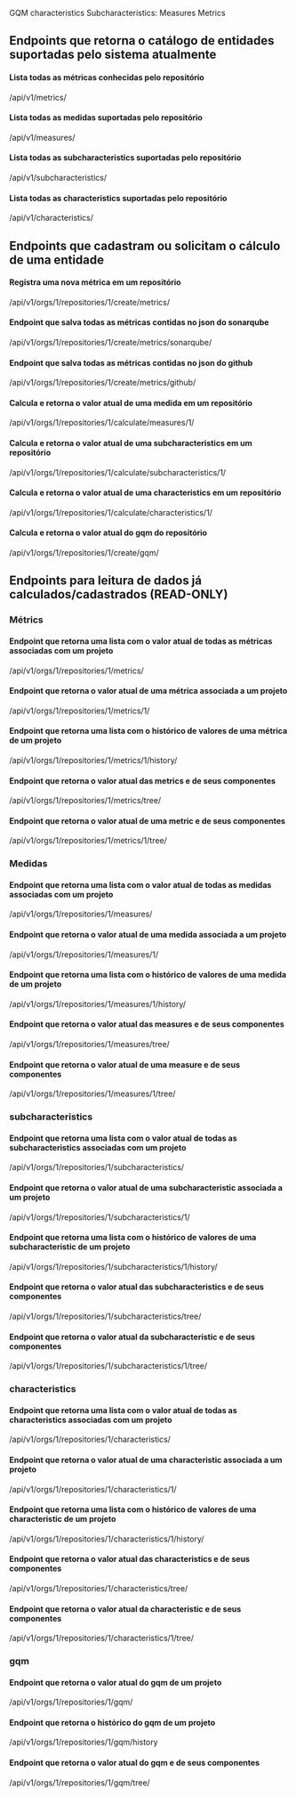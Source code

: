 GQM
characteristics
Subcharacteristics:
Measures
Metrics


## Endpoints que retorna o catálogo de entidades suportadas pelo sistema atualmente

#### Lista todas as métricas conhecidas pelo repositório
/api/v1/metrics/

#### Lista todas as medidas suportadas pelo repositório
/api/v1/measures/

#### Lista todas as subcharacteristics suportadas pelo repositório
/api/v1/subcharacteristics/

#### Lista todas as characteristics suportadas pelo repositório
/api/v1/characteristics/




## Endpoints que cadastram ou solicitam o cálculo de uma entidade

#### Registra uma nova **métrica** em um repositório
/api/v1/orgs/1/repositories/1/create/metrics/

#### Endpoint que salva todas as métricas contidas no json do sonarqube
/api/v1/orgs/1/repositories/1/create/metrics/sonarqube/

#### Endpoint que salva todas as métricas contidas no json do github
/api/v1/orgs/1/repositories/1/create/metrics/github/

#### Calcula e retorna o valor atual de uma **medida** em um repositório
/api/v1/orgs/1/repositories/1/calculate/measures/1/

#### Calcula e retorna o valor atual de uma **subcharacteristics** em um repositório
/api/v1/orgs/1/repositories/1/calculate/subcharacteristics/1/

#### Calcula e retorna o valor atual de uma **characteristics** em um repositório
/api/v1/orgs/1/repositories/1/calculate/characteristics/1/

#### Calcula e retorna o valor atual do **gqm** do repositório
/api/v1/orgs/1/repositories/1/create/gqm/

















## Endpoints para leitura de dados já calculados/cadastrados (READ-ONLY)

### Métrics

#### Endpoint que retorna uma lista com o valor atual de todas as métricas associadas com um projeto
/api/v1/orgs/1/repositories/1/metrics/

#### Endpoint que retorna o valor atual de uma métrica associada a um projeto
/api/v1/orgs/1/repositories/1/metrics/1/

#### Endpoint que retorna uma lista com o histórico de valores de uma métrica de um projeto
/api/v1/orgs/1/repositories/1/metrics/1/history/

#### Endpoint que retorna o valor atual das metrics e de seus componentes
/api/v1/orgs/1/repositories/1/metrics/tree/

#### Endpoint que retorna o valor atual de uma metric e de seus componentes
/api/v1/orgs/1/repositories/1/metrics/1/tree/


### Medidas

#### Endpoint que retorna uma lista com o valor atual de todas as medidas associadas com um projeto
/api/v1/orgs/1/repositories/1/measures/

#### Endpoint que retorna o valor atual de uma medida associada a um projeto
/api/v1/orgs/1/repositories/1/measures/1/

#### Endpoint que retorna uma lista com o histórico de valores de uma medida de um projeto
/api/v1/orgs/1/repositories/1/measures/1/history/

#### Endpoint que retorna o valor atual das measures e de seus componentes
/api/v1/orgs/1/repositories/1/measures/tree/

#### Endpoint que retorna o valor atual de uma measure e de seus componentes
/api/v1/orgs/1/repositories/1/measures/1/tree/


### subcharacteristics

#### Endpoint que retorna uma lista com o valor atual de todas as subcharacteristics associadas com um projeto
/api/v1/orgs/1/repositories/1/subcharacteristics/

#### Endpoint que retorna o valor atual de uma subcharacteristic associada a um projeto
/api/v1/orgs/1/repositories/1/subcharacteristics/1/

#### Endpoint que retorna uma lista com o histórico de valores de uma subcharacteristic de um projeto
/api/v1/orgs/1/repositories/1/subcharacteristics/1/history/

#### Endpoint que retorna o valor atual das subcharacteristics e de seus componentes
/api/v1/orgs/1/repositories/1/subcharacteristics/tree/

#### Endpoint que retorna o valor atual da subcharacteristic e de seus componentes
/api/v1/orgs/1/repositories/1/subcharacteristics/1/tree/


### characteristics

#### Endpoint que retorna uma lista com o valor atual de todas as characteristics associadas com um projeto
/api/v1/orgs/1/repositories/1/characteristics/

#### Endpoint que retorna o valor atual de uma characteristic associada a um projeto
/api/v1/orgs/1/repositories/1/characteristics/1/

#### Endpoint que retorna uma lista com o histórico de valores de uma characteristic de um projeto
/api/v1/orgs/1/repositories/1/characteristics/1/history/

#### Endpoint que retorna o valor atual das characteristics e de seus componentes
/api/v1/orgs/1/repositories/1/characteristics/tree/

#### Endpoint que retorna o valor atual da characteristic e de seus componentes
/api/v1/orgs/1/repositories/1/characteristics/1/tree/


### gqm

#### Endpoint que retorna o valor atual do gqm de um projeto
/api/v1/orgs/1/repositories/1/gqm/

#### Endpoint que retorna o histórico do gqm de um projeto
/api/v1/orgs/1/repositories/1/gqm/history


#### Endpoint que retorna o valor atual do gqm e de seus componentes
/api/v1/orgs/1/repositories/1/gqm/tree/
